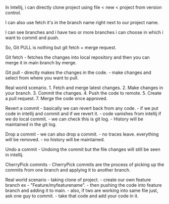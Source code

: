 In Intellij, i can directly clone project using file < new < project from version control.

I can also use fetch it's in the branch name right next to our project name.

I can see branches and i have two or more branches i can choose in which i want to commit and push.

So, Git PULL is nothing but git fetch + merge request.

Git fetch - fetches the changes into local repository and then you can merge it in main branch by merge.

Git pull - directly makes the changes in the code.
         - make changes and select from where you want to pull.

Real world scenario.
    1. Fetch and merge latest changes.
    2. Make changes in your branch.
    3. Commit the changes.
    4. Push the code to remote.
    5. Create a pull request.
    7. Merge the code once approved.

Revert a commit - basically we can revert back from any code.
                - if we put code in intellij and commit and if we revert it.
                - code vanishes from intellij if we do local commit. 
                - we can check this is git log.
                - History will be maintained in the git log.

Drop a commit - we can also drop a commit.
                - no traces leave. everything will be removed.
                - no history will be maintained.

Undo a commit - Undoing the commit but the file changes will still be seen in intellij.

CherryPick commits - CherryPick commits are the process of picking up the commits from one branch
                    and applying it to another branch.

Real world scenario
    -   taking clone of project.
    -   create our own feature branch ex - "Feature/myfeaturename".
    -   then pushing the code into feature branch and adding it to main.
    -   also, if two are working into same file just, ask one guy to commit.
    -   take that code and add your code in it.